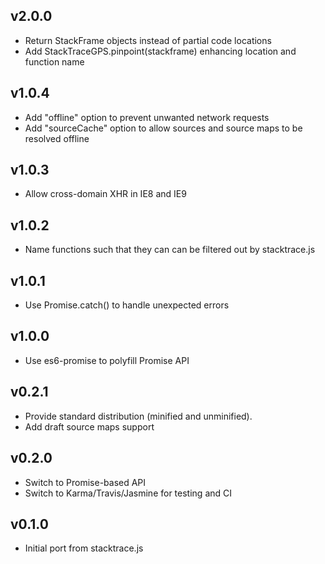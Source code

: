 ## v2.0.0
* Return StackFrame objects instead of partial code locations
* Add StackTraceGPS.pinpoint(stackframe) enhancing location and function name

## v1.0.4
* Add "offline" option to prevent unwanted network requests
* Add "sourceCache" option to allow sources and source maps to be resolved offline

## v1.0.3
* Allow cross-domain XHR in IE8 and IE9

## v1.0.2
* Name functions such that they can can be filtered out by stacktrace.js

## v1.0.1
* Use Promise.catch() to handle unexpected errors

## v1.0.0
* Use es6-promise to polyfill Promise API

## v0.2.1
* Provide standard distribution (minified and unminified).
* Add draft source maps support

## v0.2.0
* Switch to Promise-based API
* Switch to Karma/Travis/Jasmine for testing and CI

## v0.1.0
* Initial port from stacktrace.js

